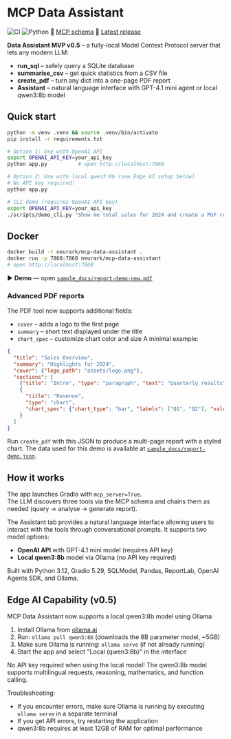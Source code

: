# MCP Data Assistant

![CI](https://github.com/NeurArk/mcp-data-assistant/workflows/CI/badge.svg)
![Python](https://img.shields.io/badge/python-3.12%2B-blue)
📄 [MCP schema](static/schema.json)
🔖 [Latest release](https://github.com/NeurArk/mcp-data-assistant/releases/latest)

**Data Assistant MVP v0.5** – a fully-local Model Context Protocol
server that lets any modern LLM:

* **run_sql** – safely query a SQLite database
* **summarise_csv** – get quick statistics from a CSV file
* **create_pdf** – turn any dict into a one-page PDF report
* **Assistant** – natural language interface with GPT-4.1 mini agent or local qwen3:8b model

## Quick start
```bash
python -m venv .venv && source .venv/bin/activate
pip install -r requirements.txt

# Option 1: Use with OpenAI API
export OPENAI_API_KEY=your_api_key
python app.py          # open http://localhost:7860

# Option 2: Use with local qwen3:8b (see Edge AI setup below)
# No API key required!
python app.py

# CLI demo (requires OpenAI API key)
export OPENAI_API_KEY=your_api_key
./scripts/demo_cli.py "Show me total sales for 2024 and create a PDF report"
```

## Docker
```bash
docker build -t neurark/mcp-data-assistant .
docker run -p 7860:7860 neurark/mcp-data-assistant
# open http://localhost:7860
```

▶ **Demo** — open [`sample_docs/report-demo-new.pdf`](sample_docs/report-demo-new.pdf)

### Advanced PDF reports
The PDF tool now supports additional fields:
* `cover` – adds a logo to the first page
* `summary` – short text displayed under the title
* `chart_spec` – customize chart color and size
A minimal example:

```json
{
  "title": "Sales Overview",
  "summary": "Highlights for 2024",
  "cover": {"logo_path": "assets/logo.png"},
  "sections": [
    {"title": "Intro", "type": "paragraph", "text": "Quarterly results"},
    {
      "title": "Revenue",
      "type": "chart",
      "chart_spec": {"chart_type": "bar", "labels": ["Q1", "Q2"], "values": [1, 2], "color": "#ff8800"}
    }
  ]
}
```
Run `create_pdf` with this JSON to produce a multi-page report with a styled chart.
The data used for this demo is available at [`sample_docs/report-demo.json`](sample_docs/report-demo.json).

## How it works
The app launches Gradio with `mcp_server=True`.  
The LLM discovers three tools via the MCP schema and chains them as
needed (query → analyse → generate report).

The Assistant tab provides a natural language interface allowing users to interact with the tools through conversational prompts. It supports two model options:
- **OpenAI API** with GPT-4.1 mini model (requires API key)
- **Local qwen3:8b** model via Ollama (no API key required)

Built with Python 3.12, Gradio 5.29, SQLModel, Pandas, ReportLab, OpenAI Agents SDK, and Ollama.

## Edge AI Capability (v0.5)

MCP Data Assistant now supports a local qwen3:8b model using Ollama:

1. Install Ollama from [ollama.ai](https://ollama.ai)
2. Run: `ollama pull qwen3:8b` (downloads the 8B parameter model, ~5GB)
3. Make sure Ollama is running: `ollama serve` (if not already running)
4. Start the app and select "Local (qwen3:8b)" in the interface

No API key required when using the local model! The qwen3:8b model supports multilingual requests, reasoning, mathematics, and function calling.

Troubleshooting:
- If you encounter errors, make sure Ollama is running by executing `ollama serve` in a separate terminal
- If you get API errors, try restarting the application
- qwen3:8b requires at least 12GB of RAM for optimal performance
